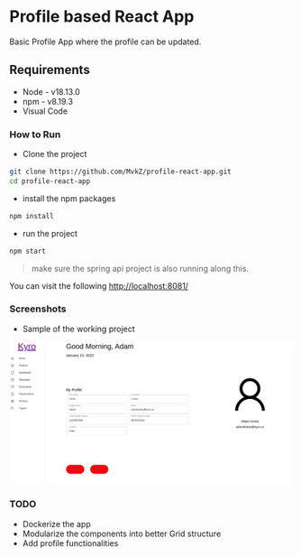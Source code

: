 # Profile based React App

Basic Profile App where the profile can be updated. 

## Requirements

- Node - v18.13.0
- npm - v8.19.3
- Visual Code

### How to Run

- Clone the project

```sh
git clone https://github.com/MvkZ/profile-react-app.git
cd profile-react-app
```

- install the npm packages

```sh
npm install
```

- run the project

```sh
npm start
```

> make sure the spring api project is also running along this.

You can visit the following [http://localhost:8081/](http://localhost:8081/)

### Screenshots

- Sample of the working project

![React App](react-app.png)

### TODO

- Dockerize the app
- Modularize the components into better Grid structure
- Add profile functionalities